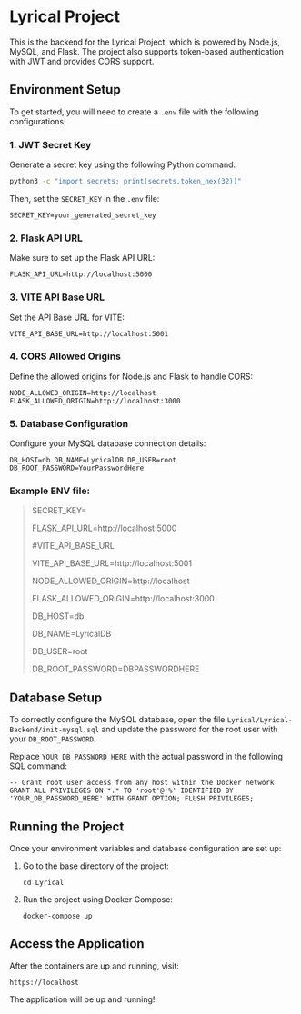 # Lyrical Project

  

This is the backend for the Lyrical Project, which is powered by Node.js, MySQL, and Flask. The project also supports token-based authentication with JWT and provides CORS support.


## Environment Setup

To get started, you will need to create a `.env` file with the following configurations:

  

### 1. JWT Secret Key

Generate a secret key using the following Python command:

```bash
python3 -c "import secrets; print(secrets.token_hex(32))"
```
Then, set the `SECRET_KEY` in the `.env` file:

`SECRET_KEY=your_generated_secret_key` 

### 2. Flask API URL

Make sure to set up the Flask API URL:

`FLASK_API_URL=http://localhost:5000` 

### 3. VITE API Base URL

Set the API Base URL for VITE:

`VITE_API_BASE_URL=http://localhost:5001` 

### 4. CORS Allowed Origins

Define the allowed origins for Node.js and Flask to handle CORS:

`NODE_ALLOWED_ORIGIN=http://localhost
FLASK_ALLOWED_ORIGIN=http://localhost:3000` 

### 5. Database Configuration

Configure your MySQL database connection details:

`DB_HOST=db
DB_NAME=LyricalDB
DB_USER=root
DB_ROOT_PASSWORD=YourPasswordHere` 

### Example ENV file:

> SECRET_KEY=
> 
> FLASK_API_URL=http://localhost:5000
> 
> #VITE_API_BASE_URL
> 
> VITE_API_BASE_URL=http://localhost:5001
> 
> NODE_ALLOWED_ORIGIN=http://localhost
> 
> FLASK_ALLOWED_ORIGIN=http://localhost:3000
> 
> DB_HOST=db
> 
> DB_NAME=LyricalDB
> 
> DB_USER=root
> 
> DB_ROOT_PASSWORD=DBPASSWORDHERE

## Database Setup

To correctly configure the MySQL database, open the file `Lyrical/Lyrical-Backend/init-mysql.sql` and update the password for the root user with your `DB_ROOT_PASSWORD`.

Replace `YOUR_DB_PASSWORD_HERE` with the actual password in the following SQL command:

`-- Grant root user access from any host within the Docker network
GRANT ALL PRIVILEGES ON *.* TO 'root'@'%' IDENTIFIED BY 'YOUR_DB_PASSWORD_HERE' WITH GRANT OPTION;
FLUSH PRIVILEGES;` 

## Running the Project

Once your environment variables and database configuration are set up:

1.  Go to the base directory of the project:
       
    `cd Lyrical` 
    
2.  Run the project using Docker Compose:
    
    `docker-compose up` 
    

## Access the Application

After the containers are up and running, visit:

`https://localhost` 

The application will be up and running!